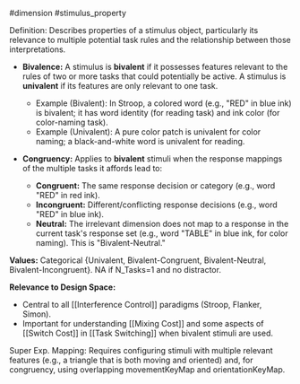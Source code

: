 #dimension #stimulus_property

Definition: Describes properties of a stimulus object, particularly its relevance to multiple potential task rules and the relationship between those interpretations.

- **Bivalence:** A stimulus is **bivalent** if it possesses features relevant to the rules of two or more tasks that could potentially be active. A stimulus is **univalent** if its features are only relevant to one task.
    
    - Example (Bivalent): In Stroop, a colored word (e.g., "RED" in blue ink) is bivalent; it has word identity (for reading task) and ink color (for color-naming task).
    - Example (Univalent): A pure color patch is univalent for color naming; a black-and-white word is univalent for reading.
- **Congruency:** Applies to **bivalent** stimuli when the response mappings of the multiple tasks it affords lead to:
    
    - **Congruent:** The same response decision or category (e.g., word "RED" in red ink).
    - **Incongruent:** Different/conflicting response decisions (e.g., word "RED" in blue ink).
    - **Neutral:** The irrelevant dimension does not map to a response in the current task's response set (e.g., word "TABLE" in blue ink, for color naming). This is "Bivalent-Neutral."

**Values:** Categorical {Univalent, Bivalent-Congruent, Bivalent-Neutral, Bivalent-Incongruent}. NA if N_Tasks=1 and no distractor.

**Relevance to Design Space:**

- Central to all [[Interference Control]] paradigms (Stroop, Flanker, Simon).
- Important for understanding [[Mixing Cost]] and some aspects of [[Switch Cost]] in [[Task Switching]] when bivalent stimuli are used.

Super Exp. Mapping: Requires configuring stimuli with multiple relevant features (e.g., a triangle that is both moving and oriented) and, for congruency, using overlapping movementKeyMap and orientationKeyMap.